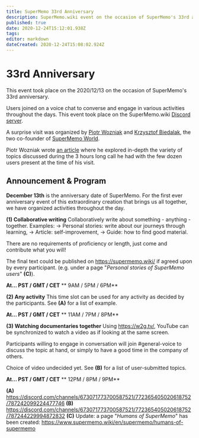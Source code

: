 ```yaml
---
title: SuperMemo 33rd Anniversary
description: SuperMemo.wiki event on the occasion of SuperMemo's 33rd anniversary (2020/12/13).
published: true
date: 2020-12-24T15:12:01.938Z
tags: 
editor: markdown
dateCreated: 2020-12-24T15:08:02.924Z
---
```


# 33rd Anniversary

This event took place on the 2020/12/13 on the occasion of SuperMemo's 33rd anniversary.

Users joined on a voice chat to converse and engage in various activities throughout the days. This event took place on the SuperMemo.wiki [Discord server](https://discord.gg/vUQhqCT).

A surprise visit was organized by [Piotr Wozniak](/supermemo/piotr-wozniak) and [Krzysztof Biedalak](/supermemo/krzysztof-biedalak), the two co-founder of [SuperMemo World](https://super-memory.com/english/company/smworld.htm).

Piotr Wozniak wrote [an article](https://supermemo.guru/wiki/33rd_anniversary_of_SuperMemo) where he explored in-depth the variety of topics discussed during the 3 hours long call he had with the few dozen users present at the time of his visit.

## Announcement & Program

**December 13th** is the anniversary date of SuperMemo. For the first ever anniversary event of this extraordinary creation that brings us all together, we have organized activities throughout the day.

__**(1) Collaborative writing**__
Collaboratively write about something - anything - together. Examples:
  -> Personal stories: write about our journeys through learning,
  -> Article: self-improvement,
  -> Guide: how to find good material.

There are no requirements of proficiency or length, just come and contribute what you will!

The final text could be published on <https://supermemo.wiki/> if agreed upon by every participant. (e.g. under a page "*Personal stories of SuperMemo users*" **(C)**).

**At... PST   / GMT  / CET**
**         9AM  / 5PM  / 6PM**


__**(2) Any activity**__
This time slot can be used for any activity as decided by the participants. See **(A)** for a list of example.

**At... PST   / GMT  / CET**
**        11AM  / 7PM   / 8PM**


__**(3) Watching documentaries together**__
Using <https://w2g.tv/>, YouTube can be synchronized to watch a video as if looking at the same screen.

Participants willing to engage in conversation will join #general-voice to discuss the topic at hand, or simply to have a good time in the company of others.

Choice of video undecided yet. See **(B)** for a list of user-submitted topics.

**At... PST   / GMT  / CET**
**        12PM  / 8PM  / 9PM**

**(A)** https://discord.com/channels/673071773700587521/772365405020618752/787242099224477746
**(B)** https://discord.com/channels/673071773700587521/772365405020618752/787244229994872832
**(C)** Update: a page "*Humans of SuperMemo*" has been created: <https://www.supermemo.wiki/en/supermemo/humans-of-supermemo>
